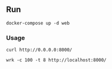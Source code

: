 ## Run

```
docker-compose up -d web
```

### Usage

```
curl http://0.0.0.0:8000/
```

```
wrk -c 100 -t 8 http://localhost:8000/
```
